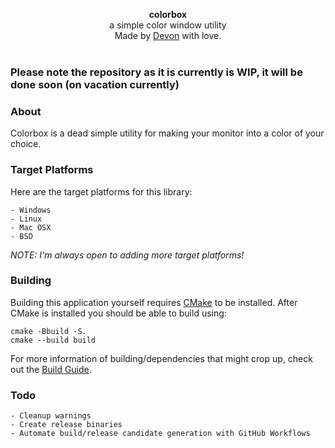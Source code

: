 <div id="header">
    <p align="center">
      <b>colorbox</b><br>
  	  <span font-size="16px">a simple color window utility</span><br>
      <span font-size="12px">Made by <a href="http://tek256.com">Devon</a> with love.</span><br><br>
    </p>
</div>

### Please note the repository as it is currently is WIP, it will be done soon (on vacation currently)

### About
Colorbox is a dead simple utility for making your monitor into a color of your choice.

### Target Platforms
Here are the target platforms for this library:
```
- Windows
- Linux
- Mac OSX
- BSD
```

_NOTE: I'm always open to adding more target platforms!_

### Building
Building this application yourself requires [CMake](https://cmake.org/) to be installed. After CMake is installed you should be able to build using:
```
cmake -Bbuild -S.
cmake --build build
```
For more information of building/dependencies that might crop up, check out the [Build Guide](https://github.com/tek256/colorbox/wiki/Build-Guide).

### Todo
```
- Cleanup warnings
- Create release binaries
- Automate build/release candidate generation with GitHub Workflows
```
